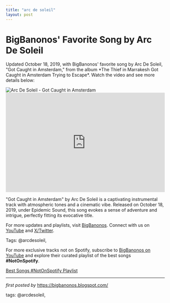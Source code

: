 ```yaml
---
title: "arc de soleil"
layout: post
---
```

<!-- Post Title -->
<h1 >BigBanonos' Favorite Song by Arc De Soleil</h1> <!-- Introductory Text -->
<p >Updated October 18, 2019, with BigBanonos' favorite song by Arc De Soleil, "Got Caught in Amsterdam," from the album *The Thief in Marrakesh Got Caught in Amsterdam Trying to Escape*. Watch the video and see more details below:</p> <!-- Featured Image -->
<div > <img src="https://i.scdn.co/image/ab67616100005174d9212ee58e2519f7b4f28104" alt="Arc De Soleil - Got Caught in Amsterdam" />
</div> <!-- YouTube Video Embed -->
<div > <iframe width="100%" height="315" src="https://www.youtube.com/embed/SuvVK76HAPE" title="Got Caught in Amsterdam" frameborder="0" allow="accelerometer; autoplay; clipboard-write; encrypted-media; gyroscope; picture-in-picture; web-share" referrerpolicy="strict-origin-when-cross-origin" allowfullscreen></iframe>
</div> <!-- Song Information -->
<div > <p>"Got Caught in Amsterdam" by Arc De Soleil is a captivating instrumental track with atmospheric tones and a cinematic vibe. Released on October 18, 2019, under Epidemic Sound, this song evokes a sense of adventure and intrigue, perfectly fitting its evocative title.</p>
</div> <!-- Footer Links -->
<div > <p>For more updates and playlists, visit <a href="https://bigbanonos.blogspot.com/" target="_blank">BigBanonos</a>. Connect with us on <a href="https://www.youtube.com/@BigBanonos" target="_blank">YouTube</a> and <a href="https://x.com/bigbanonos" target="_blank">X/Twitter</a>.</p>
</div> <!-- Tags -->
<p >Tags: @arcdesoleil,</p>


<!--Subscribe and Playlist Links-->
<div>
    <p>For more exclusive tracks not on Spotify, subscribe to <a href="https://www.youtube.com/@BigBanonos" target="_blank">BigBanonos on YouTube</a> and explore their curated playlist of the best songs <strong>#NotOnSpotify</strong>.</p>
    <p><a href="https://www.youtube.com/playlist?list=PLtuNtuTatqI0kFahUCbtbfenC_ET5O_tr" target="_blank">Best Songs #NotOnSpotify Playlist<br /></a></p></div>

<hr />

<p><em>first posted by</em> <a href="https://bigbanonos.blogspot.com/" rel="noopener" target="_new">https://bigbanonos.blogspot.com/</a></p>

<p>tags: @arcdesoleil,</p>
